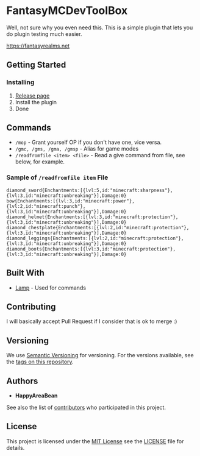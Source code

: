 # FantasyMCDevToolBox

Well, not sure why you even need this.
This is a simple plugin that lets you do plugin testing much easier.

https://fantasyrealms.net

## Getting Started

### Installing

1. [Release page](https://github.com/HappyAreaBean/FantasyMCDevToolbox/releases)
2. Install the plugin
3. Done

## Commands

- `/mop` - Grant yourself OP if you don't have one, vice versa.
- `/gmc, /gms, /gma, /gmsp` - Alias for game modes
- `/readfromfile <item> <file>` - Read a give command from file, see below, for example.

### Sample of `/readfromfile item` File

```text
diamond_sword{Enchantments:[{lvl:5,id:"minecraft:sharpness"},{lvl:3,id:"minecraft:unbreaking"}],Damage:0}
bow{Enchantments:[{lvl:3,id:"minecraft:power"},{lvl:2,id:"minecraft:punch"},{lvl:3,id:"minecraft:unbreaking"}],Damage:0}
diamond_helmet{Enchantments:[{lvl:3,id:"minecraft:protection"},{lvl:3,id:"minecraft:unbreaking"}],Damage:0}
diamond_chestplate{Enchantments:[{lvl:2,id:"minecraft:protection"},{lvl:3,id:"minecraft:unbreaking"}],Damage:0}
diamond_leggings{Enchantments:[{lvl:2,id:"minecraft:protection"},{lvl:3,id:"minecraft:unbreaking"}],Damage:0}
diamond_boots{Enchantments:[{lvl:3,id:"minecraft:protection"},{lvl:3,id:"minecraft:unbreaking"}],Damage:0}
```

## Built With

- [Lamp](https://github.com/Revxrsal/lamp/) - Used
  for commands

## Contributing

I will basically accept Pull Request if I consider that is ok to merge :) 

## Versioning

We use [Semantic Versioning](http://semver.org/) for versioning. For the versions
available, see the [tags on this
repository](https://github.com/HappyAreaBean/FantasyMCDevToolbox/tags).

## Authors

- **HappyAreaBean**

See also the list of
[contributors](https://github.com/HappyAreaBean/FantasyMCDevToolbox/contributors)
who participated in this project.

## License

This project is licensed under the [MIT License](LICENSE) see the [LICENSE](LICENSE) file for
details.
